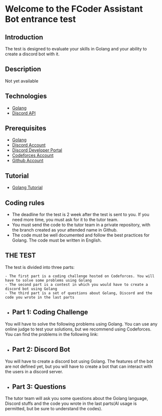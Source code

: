 # Welcome to the FCoder Assistant Bot entrance test

## Introduction

The test is designed to evaluate your skills in Golang and your ability to create a discord bot with it.

## Description

Not yet available

## Technologies

- [Golang](https://go.dev/)
- [Discord API](https://github.com/bwmarrin/discordgo)

## Prerequisites

- [Golang](https://golang.org/doc/install)
- [Discord Account](https://discord.com/)
- [Discord Developer Portal](https://discord.com/developers/applications)
- [Codeforces Account](https://codeforces.com/)
- [Github Account](https://github.com/)

## Tutorial

- [Golang Tutorial](https://tour.golang.org/welcome/1)

## Coding rules

- The deadline for the test is 2 week after the test is sent to you. If you need more time, you must ask for it to the tutor team.
- You must send the code to the tutor team in a private repository, with the branch created as your attended name in Github.
- The code must be well documented and follow the best practices for Golang. The code must be written in English.

## THE TEST

The test is divided into three parts:

    - The first part is a coding challenge hosted on Codeforces. You will have to solve some problems using Golang
    - The second part is a contest in which you would have to create a discord bot using Golang
    - The third part is a set of questions about Golang, Discord and the code you wrote in the last parts
  
- ## Part 1: Coding Challenge

You will have to solve the following problems using Golang. You can use any online judge to test your solutions, but we recommend using Codeforces. You can find the problems in the following link:

- ## Part 2: Discord Bot

You will have to create a discord bot using Golang. The features of the bot are not defined yet, but you will have to create a bot that can interact with the users in a discord server.

- ## Part 3: Questions

The tutor team will ask you some questions about the Golang language, Discord stuffs and the code you wrote in the last parts(AI usage is permitted, but be sure to understand the codes).
